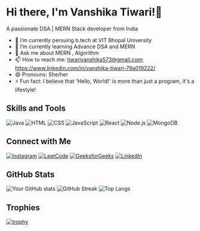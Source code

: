 # Hi there, I'm Vanshika Tiwari!👋 
A passionate DSA | MERN Stack developer from India

- 🔭 I’m currently persuing b.tech at VIT Bhopal University
- 🌱 I’m currently learning Advance DSA and MERN
- 💬 Ask me about MERN , Algorithm
- 📫 How to reach me: tiwarivanshika573@gmail.com; https://www.linkedin.com/in/vanshika-tiwari-79a019222/
- 😄 Pronouns: She/her
- ⚡ Fun fact: I believe that 'Hello, World!' is more than just a program, it's a lifestyle!

## Skills and Tools
![Java](https://img.shields.io/badge/Java-red?logo=java&logoColor=white)
![HTML](https://img.shields.io/badge/HTML-orange?logo=html5&logoColor=white)
![CSS](https://img.shields.io/badge/CSS-blue?logo=css3&logoColor=white)
![JavaScript](https://img.shields.io/badge/JavaScript-yellow?logo=javascript&logoColor=white)
![React](https://img.shields.io/badge/React-blue?logo=react&logoColor=white)
![Node.js](https://img.shields.io/badge/Node.js-green?logo=node.js&logoColor=white)
![MongoDB](https://img.shields.io/badge/MongoDB-green?logo=mongodb&logoColor=white)

## Connect with Me

[![Instagram](https://img.shields.io/badge/Instagram-E4405F?style=for-the-badge&logo=instagram&logoColor=white)](https://www.instagram.com/vanshikaa.xz_)
[![LeetCode](https://img.shields.io/badge/LeetCode-FFA116?style=for-the-badge&logo=leetcode&logoColor=white)](https://leetcode.com/vanshikacodeshere)
[![GeeksforGeeks](https://img.shields.io/badge/GeeksforGeeks-0F9D58?style=for-the-badge&logo=geeksforgeeks&logoColor=white)](https://auth.geeksforgeeks.org/user/Vanshikacodeshere/profile)
[![LinkedIn](https://img.shields.io/badge/LinkedIn-0077B5?style=for-the-badge&logo=linkedin&logoColor=white)](https://www.linkedin.com/in/vanshika-tiwari-79a019222/)


## GitHub Stats
![Your GitHub stats](https://github-readme-stats.vercel.app/api?username=vanshikatiwary&show_icons=true&theme=radical)
![GitHub Streak](https://github-readme-streak-stats.herokuapp.com/?user=vanshikatiwary&theme=dark)
![Top Langs](https://github-readme-stats.vercel.app/api/top-langs/?username=Vanshikatiwary&layout=compact)


## Trophies
[![trophy](https://github-profile-trophy.vercel.app/?username=vanshikatiwary)](https://github.com/ryo-ma/github-profile-trophy)


